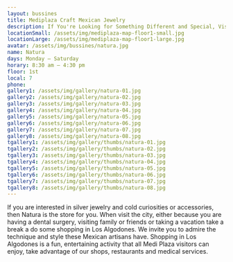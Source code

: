 ```yaml
---
layout: bussines
title: Mediplaza Craft Mexican Jewelry
description: If You're Looking for Something Different and Special, Visit Natura at Mediplaza Los Algodones in Mexico. Get the Best Jewelry and Craft in Town inspired by Mexican culture. Take a piece of Mexico back with you.
locationSmall: /assets/img/mediplaza-map-floor1-small.jpg
locationLarge: /assets/img/mediplaza-map-floor1-large.jpg
avatar: /assets/img/bussines/natura.jpg
name: Natura
days: Monday – Saturday
horary: 8:30 am – 4:30 pm
floor: 1st
local: 7
phone:
gallery1: /assets/img/gallery/natura-01.jpg
gallery2: /assets/img/gallery/natura-02.jpg
gallery3: /assets/img/gallery/natura-03.jpg
gallery4: /assets/img/gallery/natura-04.jpg
gallery5: /assets/img/gallery/natura-05.jpg
gallery6: /assets/img/gallery/natura-06.jpg
gallery7: /assets/img/gallery/natura-07.jpg
gallery8: /assets/img/gallery/natura-08.jpg
tgallery1: /assets/img/gallery/thumbs/natura-01.jpg
tgallery2: /assets/img/gallery/thumbs/natura-02.jpg
tgallery3: /assets/img/gallery/thumbs/natura-03.jpg
tgallery4: /assets/img/gallery/thumbs/natura-04.jpg
tgallery5: /assets/img/gallery/thumbs/natura-05.jpg
tgallery6: /assets/img/gallery/thumbs/natura-06.jpg
tgallery7: /assets/img/gallery/thumbs/natura-07.jpg
tgallery8: /assets/img/gallery/thumbs/natura-08.jpg
---
```


If you are interested in silver jewelry and cold curiosities or accessories, then Natura is the store for you. When visit the city, either because you are having a dental surgery, visiting family or friends or taking a vacation take a break a do some shopping in Los Algodones. We invite you to admire the technique and style these Mexican artisans have. Shopping in Los Algodones is a fun, entertaining activity that all Medi Plaza visitors can enjoy, take advantage of our shops, restaurants and medical services.